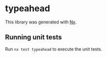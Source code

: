 # typeahead

This library was generated with [Nx](https://nx.dev).

## Running unit tests

Run `nx test typeahead` to execute the unit tests.
